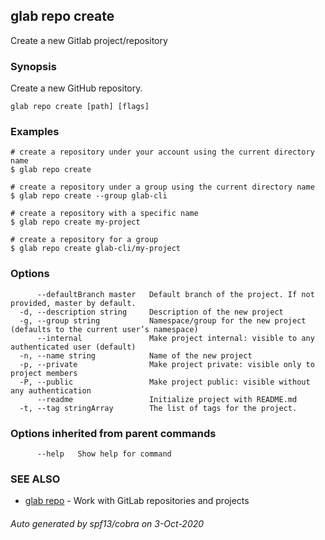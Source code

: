## glab repo create

Create a new Gitlab project/repository

### Synopsis

Create a new GitHub repository.

```
glab repo create [path] [flags]
```

### Examples

```
# create a repository under your account using the current directory name
$ glab repo create

# create a repository under a group using the current directory name
$ glab repo create --group glab-cli

# create a repository with a specific name
$ glab repo create my-project

# create a repository for a group
$ glab repo create glab-cli/my-project

```

### Options

```
      --defaultBranch master   Default branch of the project. If not provided, master by default.
  -d, --description string     Description of the new project
  -g, --group string           Namespace/group for the new project (defaults to the current user’s namespace)
      --internal               Make project internal: visible to any authenticated user (default)
  -n, --name string            Name of the new project
  -p, --private                Make project private: visible only to project members
  -P, --public                 Make project public: visible without any authentication
      --readme                 Initialize project with README.md
  -t, --tag stringArray        The list of tags for the project.
```

### Options inherited from parent commands

```
      --help   Show help for command
```

### SEE ALSO

* [glab repo](glab_repo.md)	 - Work with GitLab repositories and projects

###### Auto generated by spf13/cobra on 3-Oct-2020
